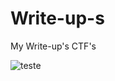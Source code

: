 # Write-up-s
My Write-up's CTF's


![teste](https://i.pinimg.com/originals/e4/34/2a/e4342a4e0e968344b75cf50cf1936c09.jpg)
